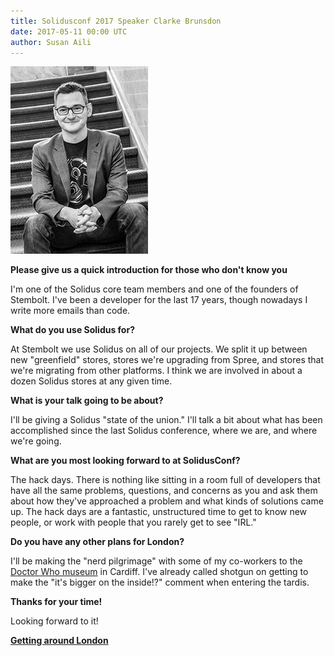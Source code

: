 ```yaml
---
title: Solidusconf 2017 Speaker Clarke Brunsdon
date: 2017-05-11 00:00 UTC
author: Susan Aili
---
```


![solidusconf speaker clarke brunsdon](2017-05-11-solidusconf-speaker-clarke-brunsdon/clarke-brunsdon-2017.jpg)

**Please give us a quick introduction for those who don't know you**

I'm one of the Solidus core team members and one of the founders of Stembolt. I've been a developer for the last 17 years, though nowadays I write more emails than code.

**What do you use Solidus for?**

At Stembolt we use Solidus on all of our projects. We split it up between new "greenfield" stores, stores we're upgrading from Spree, and stores that we're migrating from other platforms. I think we are involved in about a dozen Solidus stores at any given time.

**What is your talk going to be about?**

I'll be giving a Solidus "state of the union." I'll talk a bit about what has been accomplished since the last Solidus conference, where we are, and where we're going.

**What are you most looking forward to at SolidusConf?**

The hack days. There is nothing like sitting in a room full of developers that have all the same problems, questions, and concerns as you and ask them about how they've approached a problem and what kinds of solutions came up. The hack days are a fantastic, unstructured time to get to know new people, or work with people that you rarely get to see "IRL."

**Do you have any other plans for London?**

I'll be making the "nerd pilgrimage" with some of my co-workers to the [Doctor Who museum](http://www.visitcardiff.com/seedo/doctor-who-experience/) in Cardiff. I've already called shotgun on getting to make the "it's bigger on the inside!?" comment when entering the tardis.

**Thanks for your time!**

Looking forward to it!

**[Getting around London](http://conf2017.solidus.io/getting_around_london/)**
